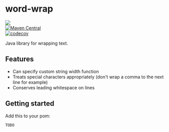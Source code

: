 # word-wrap
<a href="https://travis-ci.org/davidmoten/word-wrap"><img src="https://travis-ci.org/davidmoten/word-wrap.svg"/></a><br/>
[![Maven Central](https://maven-badges.herokuapp.com/maven-central/com.github.davidmoten/word-wrap/badge.svg?style=flat)](https://maven-badges.herokuapp.com/maven-central/com.github.davidmoten/word-wrap)<br/>
[![codecov](https://codecov.io/gh/davidmoten/word-wrap/branch/master/graph/badge.svg)](https://codecov.io/gh/davidmoten/word-wrap)

Java library for wrapping text.

## Features
* Can specify custom string width function
* Treats special characters appropriately (don't wrap a comma to the next line for example)
* Conserves leading whitespace on lines

## Getting started
Add this to your pom:

```xml
TODO
```

